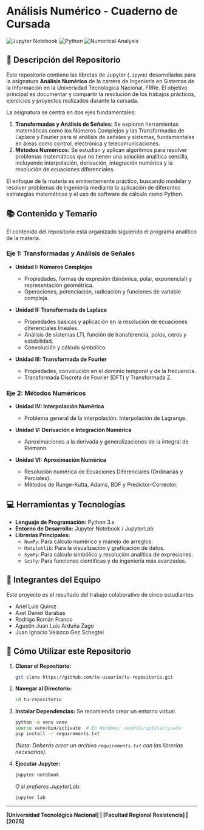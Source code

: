 
# Análisis Numérico - Cuaderno de Cursada

![Jupyter Notebook](https://img.shields.io/badge/Jupyter-Notebook-orange)
![Python](https://img.shields.io/badge/Python-3.x-blue)
![Numerical Analysis](https://img.shields.io/badge/Field-Numerical%20Analysis-green)

## 📖 Descripción del Repositorio

Este repositorio contiene las libretas de Jupyter (`.ipynb`) desarrolladas para la asignatura **Análisis Numérico** de la carrera de Ingeniería en Sistemas de la Información en la Universidad Tecnológica Nacional, FRRe. El objetivo principal es documentar y compartir la resolución de los trabajos prácticos, ejercicios y proyectos realizados durante la cursada.

La asignatura se centra en dos ejes fundamentales:
1.  **Transformadas y Análisis de Señales:** Se exploran herramientas matemáticas como los Números Complejos y las Transformadas de Laplace y Fourier para el análisis de señales y sistemas, fundamentales en áreas como control, electrónica y telecomunicaciones.
2.  **Métodos Numéricos:** Se estudian y aplican algoritmos para resolver problemas matemáticos que no tienen una solución analítica sencilla, incluyendo interpolación, derivación, integración numérica y la resolución de ecuaciones diferenciales.

El enfoque de la materia es eminentemente práctico, buscando modelar y resolver problemas de ingeniería mediante la aplicación de diferentes estrategias matemáticas y el uso de software de cálculo como Python.

## 📚 Contenido y Temario

El contenido del repositorio está organizado siguiendo el programa analítico de la materia.

### Eje 1: Transformadas y Análisis de Señales

*   **Unidad I: Números Complejos**
    *   Propiedades, formas de expresión (binómica, polar, exponencial) y representación geométrica.
    *   Operaciones, potenciación, radicación y funciones de variable compleja.

*   **Unidad II: Transformada de Laplace**
    *   Propiedades básicas y aplicación en la resolución de ecuaciones diferenciales lineales.
    *   Análisis de sistemas LTI, función de transferencia, polos, ceros y estabilidad.
    *   Convolución y cálculo simbólico.

*   **Unidad III: Transformada de Fourier**
    *   Propiedades, convolución en el dominio temporal y de la frecuencia.
    *   Transformada Discreta de Fourier (DFT) y Transformada Z.

### Eje 2: Métodos Numéricos

*   **Unidad IV: Interpolación Numérica**
    *   Problema general de la interpolación. Interpolación de Lagrange.

*   **Unidad V: Derivación e Integración Numérica**
    *   Aproximaciones a la derivada y generalizaciones de la integral de Riemann.

*   **Unidad VI: Aproximación Numérica**
    *   Resolución numérica de Ecuaciones Diferenciales (Ordinarias y Parciales).
    *   Métodos de Runge-Kutta, Adams, BDF y Predictor-Corrector.

## 💻 Herramientas y Tecnologías

*   **Lenguaje de Programación:** Python 3.x
*   **Entorno de Desarrollo:** Jupyter Notebook / JupyterLab
*   **Librerías Principales:**
    *   `NumPy`: Para cálculo numérico y manejo de arreglos.
    *   `Matplotlib`: Para la visualización y graficación de datos.
    *   `SymPy`: Para cálculo simbólico y resolución analítica de expresiones.
    *   `SciPy`: Para funciones científicas y de ingeniería más avanzadas.

## 👥 Integrantes del Equipo

Este proyecto es el resultado del trabajo colaborativo de cinco estudiantes:

*   Ariel Luis Quiroz
*   Axel Daniel Barabas
*   Rodrigo Román Franco
*   Agustín Juan Luis Arduña Zago
*   Juan Ignacio Velazco Gez Schegtel

## 🚀 Cómo Utilizar este Repositorio

1.  **Clonar el Repositorio:**
    ```bash
    git clone https://github.com/tu-usuario/tu-repositorio.git
    ```
2.  **Navegar al Directorio:**
    ```bash
    cd tu-repositorio
    ```
3.  **Instalar Dependencias:**
    Se recomienda crear un entorno virtual.
    ```bash
    python -m venv venv
    source venv/bin/activate  # En Windows: venv\Scripts\activate
    pip install -r requirements.txt
    ```
    *(Nota: Deberás crear un archivo `requirements.txt` con las librerías necesarias).*

4.  **Ejecutar Jupyter:**
    ```bash
    jupyter notebook
    ```    

	*O si prefieres JupyterLab:*

    ```bash
    jupyter lab
    ```

---

**[Universidad Tecnológica Nacional] | [Facultad Regional Resistencia] | [2025]**
